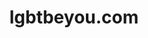 ---
key: project
order: 20
title: lgbtbeyou.com
url: https://beyou-beta.netlify.app/
img:
  url: "/images/beyouProject.png"
  alt: Screenshot du site beyou
tags: ["Design", "Développement"]
text: BeYou est une communauté active et bienveillante qui à pour objectif principale le soutient et l'accompagnement des membres. La communauté principalement active sur la platforme discord.
---
